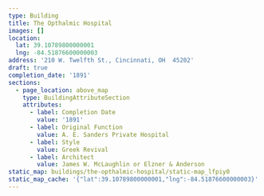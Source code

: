 ```yaml
---
type: Building
title: The Opthalmic Hospital
images: []
location:
  lat: 39.10789800000001
  lng: -84.51876600000003
address: '210 W. Twelfth St., Cincinnati, OH  45202'
draft: true
completion_date: '1891'
sections:
  - page_location: above_map
    type: BuildingAttributeSection
    attributes:
      - label: Completion Date
        value: '1891'
      - label: Original Function
        value: A. E. Sanders Private Hospital
      - label: Style
        value: Greek Revival
      - label: Architect
        value: James W. McLaughlin or Elzner & Anderson
static_map: buildings/the-opthalmic-hospital/static-map_lfpiy0
static_map_cache: '{"lat":39.10789800000001,"lng":-84.51876600000003}'
---
```


